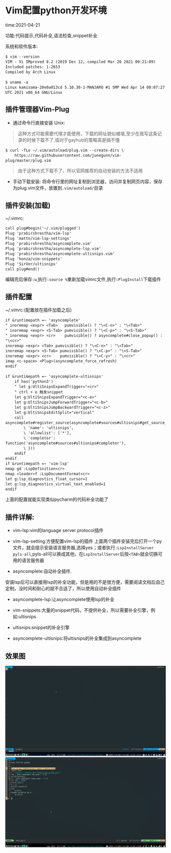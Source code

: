 # Vim配置python开发环境

time:2021-04-21

功能:代码提示,代码补全,语法检查,snippet补全

系统和软件版本:
```
$ vim --version
VIM - Vi IMproved 8.2 (2019 Dec 12, compiled Mar 26 2021 00:21:09)
Included patches: 1-2653
Compiled by Arch Linux

$ uname -a
Linux kamisama-20e0a013cd 5.10.30-1-MANJARO #1 SMP Wed Apr 14 08:07:27 UTC 2021 x86_64 GNU/Linux
```

## 插件管理器Vim-Plug

- 通过命令行直接安装
Unix:
> 这种方式可能需要代理才能使用，下载的网址貌似被墙,至少在我写这条记录的时候下载不了,墙对于gayhub的策略真是搞不懂
```
$ curl -fLo ~/.vim/autoload/plug.vim --create-dirs \
    https://raw.githubusercontent.com/junegunn/vim-plug/master/plug.vim
```
> 由于这种方式下载不了，所以官网推荐的自动安装的方法不适用
- 手动下载安装:
将命令行里的网址复制到浏览器，访问并复制网页内容，保存为plug.vim文件，放置到`.vim/autoload/`目录

## 插件安装(加载)

~/.vimrc:
```vim
call plug#begin('~/.vim/plugged')
Plug 'prabirshrestha/vim-lsp'
Plug 'mattn/vim-lsp-settings'
Plug 'prabirshrestha/asyncomplete.vim'
Plug 'prabirshrestha/asyncomplete-lsp.vim'
Plug 'prabirshrestha/asyncomplete-ultisnips.vim'
Plug 'honza/vim-snippets'
Plug 'SirVer/ultisnips'
call plug#end()
```
编辑完后保存`:w`,执行`:source %`重新加载vimrc文件,执行`:PlugInstall`下载插件
## 插件配置

~/.vimrc:(配置放在插件加载之后)
```
if &runtimepath =~ 'asyncomplete'
" inoremap <expr> <Tab>   pumvisible() ? "\<C-n>" : "\<Tab>"
" inoremap <expr> <S-Tab> pumvisible() ? "\<C-p>" : "\<S-Tab>"
" inoremap <expr> <cr>    pumvisible() ? asyncomplete#close_popup() : "\<cr>"
inoremap <expr> <Tab> pumvisible() ? "\<C-n>" : "\<Tab>"
inoremap <expr> <S-Tab> pumvisible() ? "\<C-p>" : "\<S-Tab>"
inoremap <expr> <cr>    pumvisible() ? "\<C-y>" : "\<cr>"
imap <c-space> <Plug>(asyncomplete_force_refresh)
endif

if &runtimepath =~ 'asyncomplete-ultisnips'
    if has('python3')
    " let g:UltiSnipsExpandTrigger="<cr>"
    " ctrl + e 触发snippet
    let g:UltiSnipsExpandTrigger="<c-e>"
    let g:UltiSnipsJumpForwardTrigger="<c-b>"
    let g:UltiSnipsJumpBackwardTrigger="<c-z>"
    let g:UltiSnipsEditSplit="vertical"
    call asyncomplete#register_source(asyncomplete#sources#ultisnips#get_source_options({
        \ 'name': 'ultisnips',
        \ 'allowlist': ['*'],
        \ 'completor': function('asyncomplete#sources#ultisnips#completor'),
        \ }))
    endif
endif
if &runtimepath =~ 'vim-lsp'
nmap gd :LspDefinition<cr>
nmap <leader>f :LspDocumentFormat<cr>
let g:lsp_diagnostics_float_cursor=1
let g:lsp_diagnostics_virtual_text_enabled=1
endif
```
上面的配置就能实现类似pycharm的代码补全功能了

## 插件详解:

- vim-lsp:vim的language server protocol插件
- vim-lsp-setting:方便配置vim-lsp的插件
上面两个插件安装完后打开一个py文件，就会提示安装语言服务器,选择yes；或者执行`:LspInstallServer pyls-all`,pyls-all可以换成其他，在`LspInstallServer`后按`<TAB>`就会切换可用的语言服务器

- asyncomplete:自动补全插件. 
 
安装lsp后可以直接用lsp的补全功能，但是用的不是很方便，需要阅读文档后自己定制，没时间和耐心的就不合适了，所以使用自动补全插件
- asyncomplete-lsp:让asyncomplete使用lsp的补全

- vim-snippets:大量的snippet代码，不提供补全，所以需要补全引擎，例如:ultisnips
- ultisnips:snippet的补全引擎
- asyncomplete-ultisnips:将ultisnips的补全集成到asyncomplete

## 效果图

![snippet补全截图](./snippets.gif)
![代码补全截图](./complete.gif)
